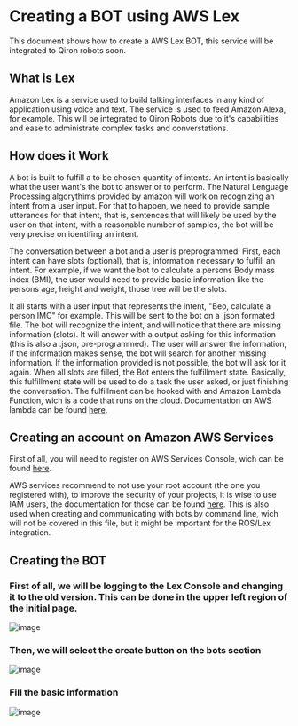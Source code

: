 # Creating a BOT using AWS Lex

This document shows how to create a AWS Lex BOT, this service will be integrated to Qiron robots soon.

## What is Lex 

Amazon Lex is a service used to build talking interfaces in any kind of application using voice and text. The service is used to feed Amazon Alexa, for example. This will be integrated to Qiron Robots due to it's capabilities and ease to administrate complex tasks and converstations.

## How does it Work

A bot is built to fulfill a to be chosen quantity of intents. An intent is basically what the user want's the bot to answer or to perform. The Natural Lenguage Processing algorythims provided by amazon will work on recognizing an intent from a user input. For that to happen, we need to provide sample utterances for that intent, that is, sentences that will likely be used by the user on that intent, with a reasonable number of samples, the bot will be very precise on identifing an intent.

The conversation between a bot and a user is preprogrammed. First, each intent can have slots (optional), that is, information necessary to fulfill an intent. For example, if we want the bot to calculate a persons Body mass index (BMI), the user would need to provide basic information like the persons age, height and weight, those tree will be the slots.

It all starts with a user input that represents the intent, "Beo, calculate a person IMC" for example. This will be sent to the bot on a .json formated file. The bot will recognize the intent, and will notice that there are missing information (slots). It will answer with a output asking for this information (this is also a .json, pre-programmed). The user will answer the information, if the information makes sense, the bot will search for another missing information. If the information provided is not possible, the bot will ask for it again. When all slots are filled, the Bot enters the fulfillment state. Basically, this fulfillment state will be used to do a task the user asked, or just finishing the conversation. The fulfillment can be hooked with and Amazon Lambda Function, wich is a code that runs on the cloud. Documentation on AWS lambda can be found <a href="https://aws.amazon.com/pt/lambda/">here</a>.

## Creating an account on Amazon AWS Services
First of all, you will need to register on AWS Services Console, wich can be found <a href="https://aws.amazon.com/pt/console/" target="_blank">here</a>.

AWS services recommend to not use your root account (the one you registered with), to improve the security of your projects, it is wise to use IAM users, the documentation for those can be found <a href="https://docs.aws.amazon.com/IAM/latest/UserGuide/id_users.html">here</a>. This is also used when creating and communicating with bots by command line, wich will not be covered in this file, but it might be important for the ROS/Lex integration.

## Creating the BOT

### First of all, we will be logging to the <a> Lex Console </a> and changing it to the old version. This can be done in the upper left region of the initial page.

![image](https://user-images.githubusercontent.com/85199336/189988423-2b153f1a-d74f-4ceb-92ac-7a119ad5c864.png)

### Then, we will select the create button on the bots section

![image](https://user-images.githubusercontent.com/85199336/189989186-73424d62-0467-439a-99d0-1359cc0ded98.png)

### Fill the basic information

![image](https://user-images.githubusercontent.com/85199336/189990093-56e758d0-e760-4d28-aefb-9cabdce3fe1d.png)





